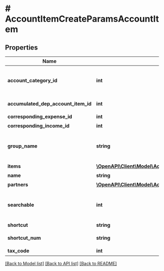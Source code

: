 # # AccountItemCreateParamsAccountItem

## Properties

Name | Type | Description | Notes
------------ | ------------- | ------------- | -------------
**account_category_id** | **int** | 勘定科目カテゴリーID Selectablesフォーム用選択項目情報エンドポイント(account_groups.account_category_id)で取得可能です |
**accumulated_dep_account_item_id** | **int** | 減価償却累計額勘定科目ID（法人のみ利用可能） | [optional]
**corresponding_expense_id** | **int** | 支出取引相手勘定科目ID |
**corresponding_income_id** | **int** | 収入取引相手勘定科目ID |
**group_name** | **string** | 決算書表示名（小カテゴリー） Selectablesフォーム用選択項目情報エンドポイント(account_groups.name)で取得可能です |
**items** | [**\OpenAPI\Client\Model\AccountItemCreateParamsAccountItemItems[]**](AccountItemCreateParamsAccountItemItems.md) | 品目 | [optional]
**name** | **string** | 勘定科目名 (30文字以内) |
**partners** | [**\OpenAPI\Client\Model\AccountItemCreateParamsAccountItemItems[]**](AccountItemCreateParamsAccountItemItems.md) | 取引先 | [optional]
**searchable** | **int** | 検索可能:2, 検索不可：3(登録時未指定の場合は2で登録されます。更新時未指定の場合はsearchableは変更されません。) | [optional]
**shortcut** | **string** | ショートカット1 (20文字以内) | [optional]
**shortcut_num** | **string** | ショートカット2(勘定科目コード)(20文字以内) | [optional]
**tax_code** | **int** | 税区分コード |

[[Back to Model list]](../../README.md#models) [[Back to API list]](../../README.md#endpoints) [[Back to README]](../../README.md)
